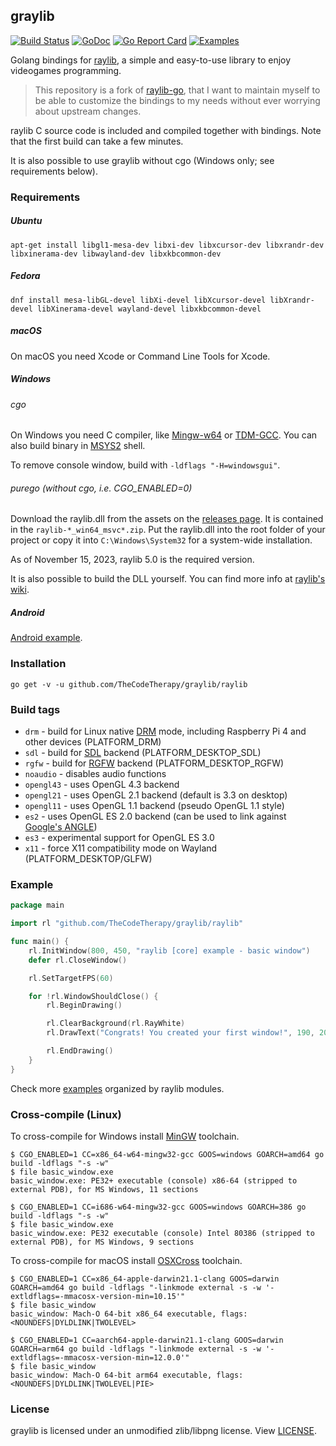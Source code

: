 ## graylib

[![Build Status](https://github.com/TheCodeTherapy/graylib/actions/workflows/build.yml/badge.svg)](https://github.com/TheCodeTherapy/graylib/actions)
[![GoDoc](https://godoc.org/github.com/TheCodeTherapy/graylib/raylib?status.svg)](https://godoc.org/github.com/TheCodeTherapy/graylib/raylib)
[![Go Report Card](https://goreportcard.com/badge/github.com/TheCodeTherapy/graylib/raylib)](https://goreportcard.com/report/github.com/TheCodeTherapy/graylib/raylib)
[![Examples](https://img.shields.io/badge/learn%20by-examples-0077b3.svg?style=flat-square)](https://github.com/TheCodeTherapy/graylib/tree/master/examples)

Golang bindings for [raylib](http://www.raylib.com/), a simple and easy-to-use library to enjoy videogames programming.

> This repository is a fork of [raylib-go](https://github.com/gen2brain/raylib-go), that I want to maintain myself to be able to customize the bindings to my needs without ever worrying about upstream changes.

raylib C source code is included and compiled together with bindings. Note that the first build can take a few minutes.

It is also possible to use graylib without cgo (Windows only; see requirements below).

### Requirements

##### Ubuntu

    apt-get install libgl1-mesa-dev libxi-dev libxcursor-dev libxrandr-dev libxinerama-dev libwayland-dev libxkbcommon-dev

##### Fedora

    dnf install mesa-libGL-devel libXi-devel libXcursor-devel libXrandr-devel libXinerama-devel wayland-devel libxkbcommon-devel

##### macOS

On macOS you need Xcode or Command Line Tools for Xcode.

##### Windows

###### cgo

On Windows you need C compiler, like [Mingw-w64](https://mingw-w64.org) or [TDM-GCC](http://tdm-gcc.tdragon.net/).
You can also build binary in [MSYS2](https://msys2.github.io/) shell.

To remove console window, build with `-ldflags "-H=windowsgui"`.

###### purego (without cgo, i.e. CGO_ENABLED=0)

Download the raylib.dll from the assets on the [releases page](https://github.com/raysan5/raylib/releases). It is contained in the `raylib-*_win64_msvc*.zip`.
Put the raylib.dll into the root folder of your project or copy it into `C:\Windows\System32` for a system-wide installation.

As of November 15, 2023, raylib 5.0 is the required version.

It is also possible to build the DLL yourself. You can find more info at [raylib's wiki](https://github.com/raysan5/raylib/wiki/Working-on-Windows).

##### Android

[Android example](https://github.com/TheCodeTherapy/graylib/tree/master/examples/others/android/example).

### Installation

    go get -v -u github.com/TheCodeTherapy/graylib/raylib

### Build tags

* `drm` - build for Linux native [DRM](https://en.wikipedia.org/wiki/Direct_Rendering_Manager) mode, including Raspberry Pi 4 and other devices (PLATFORM_DRM)
* `sdl` - build for [SDL](https://github.com/libsdl-org/SDL) backend (PLATFORM_DESKTOP_SDL)
* `rgfw` - build for [RGFW](https://github.com/ColleagueRiley/RGFW) backend (PLATFORM_DESKTOP_RGFW)
* `noaudio` - disables audio functions
* `opengl43` - uses OpenGL 4.3 backend
* `opengl21` - uses OpenGL 2.1 backend (default is 3.3 on desktop)
* `opengl11` - uses OpenGL 1.1 backend (pseudo OpenGL 1.1 style)
* `es2` - uses OpenGL ES 2.0 backend (can be used to link against [Google's ANGLE](https://github.com/google/angle))
* `es3` - experimental support for OpenGL ES 3.0
* `x11` - force X11 compatibility mode on Wayland (PLATFORM_DESKTOP/GLFW)

### Example

```go
package main

import rl "github.com/TheCodeTherapy/graylib/raylib"

func main() {
	rl.InitWindow(800, 450, "raylib [core] example - basic window")
	defer rl.CloseWindow()

	rl.SetTargetFPS(60)

	for !rl.WindowShouldClose() {
		rl.BeginDrawing()

		rl.ClearBackground(rl.RayWhite)
		rl.DrawText("Congrats! You created your first window!", 190, 200, 20, rl.LightGray)

		rl.EndDrawing()
	}
}
```

Check more [examples](https://github.com/TheCodeTherapy/graylib/tree/master/examples) organized by raylib modules.

### Cross-compile (Linux)

To cross-compile for Windows install [MinGW](https://www.mingw-w64.org/) toolchain.

```
$ CGO_ENABLED=1 CC=x86_64-w64-mingw32-gcc GOOS=windows GOARCH=amd64 go build -ldflags "-s -w"
$ file basic_window.exe
basic_window.exe: PE32+ executable (console) x86-64 (stripped to external PDB), for MS Windows, 11 sections

$ CGO_ENABLED=1 CC=i686-w64-mingw32-gcc GOOS=windows GOARCH=386 go build -ldflags "-s -w"
$ file basic_window.exe
basic_window.exe: PE32 executable (console) Intel 80386 (stripped to external PDB), for MS Windows, 9 sections
```

To cross-compile for macOS install [OSXCross](https://github.com/tpoechtrager/osxcross) toolchain.

```
$ CGO_ENABLED=1 CC=x86_64-apple-darwin21.1-clang GOOS=darwin GOARCH=amd64 go build -ldflags "-linkmode external -s -w '-extldflags=-mmacosx-version-min=10.15'"
$ file basic_window
basic_window: Mach-O 64-bit x86_64 executable, flags:<NOUNDEFS|DYLDLINK|TWOLEVEL>

$ CGO_ENABLED=1 CC=aarch64-apple-darwin21.1-clang GOOS=darwin GOARCH=arm64 go build -ldflags "-linkmode external -s -w '-extldflags=-mmacosx-version-min=12.0.0'"
$ file basic_window
basic_window: Mach-O 64-bit arm64 executable, flags:<NOUNDEFS|DYLDLINK|TWOLEVEL|PIE>
```

### License

graylib is licensed under an unmodified zlib/libpng license. View [LICENSE](https://github.com/TheCodeTherapy/graylib/blob/main/LICENSE).
